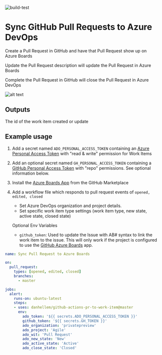 ![build-test](https://github.com/danhellem/github-actions-pr-to-work-item/workflows/build-test/badge.svg?branch=master)

# Sync GitHub Pull Requests to Azure DevOps

Create a Pull Request in GitHub and have that Pull Request show up on Azure Boards

Update the Pull Request description will update the Pull Request in Azure Boards

Complete the Pull Request in GitHub will close the Pull Request in Azure DevOps

![alt text](./misc/pr-to-azure-boards.gif "animated demo")

## Outputs
The id of the work item created or update

## Example usage

1. Add a secret named `ADO_PERSONAL_ACCESS_TOKEN` containing an [Azure Personal Access Token](https://docs.microsoft.com/en-us/azure/devops/organizations/accounts/use-personal-access-tokens-to-authenticate) with "read & write" permission for Work Items

2. Add an optional secret named `GH_PERSONAL_ACCESS_TOKEN` containing a [GitHub Personal Access Token](https://help.github.com/en/enterprise/2.17/user/github/authenticating-to-github/creating-a-personal-access-token-for-the-command-line) with "repo" permissions. See optional information below.

3. Install the [Azure Boards App](https://github.com/marketplace/azure-boards) from the GitHub Marketplace

4. Add a workflow file which responds to pull request events of `opened, edited, closed`

   - Set Azure DevOps organization and project details.
   - Set specific work item type settings (work item type, new state, active state, closed state)

   Optional Env Variables

   - `github_token`: Used to update the Issue with AB# syntax to link the work item to the issue. This will only work if the project is configured to use the [GitHub Azure Boards](https://github.com/marketplace/azure-boards) app.

```yaml
name: Sync Pull Request to Azure Boards

on:
  pull_request:
    types: [opened, edited, closed]
    branches:
      - master

jobs:
  alert:
    runs-on: ubuntu-latest
    steps:
    - uses: danhellem/github-actions-pr-to-work-item@master
      env:
        ado_token: '${{ secrets.ADO_PERSONAL_ACCESS_TOKEN }}'   
        github_token: '${{ secrets.GH_TOKEN }}'    
        ado_organization: 'privatepreview'
        ado_project: 'Agile'
        ado_wit: 'Pull Request' 
        ado_new_state: 'New'
        ado_active_state: 'Active'
        ado_close_state: 'Closed'
```
